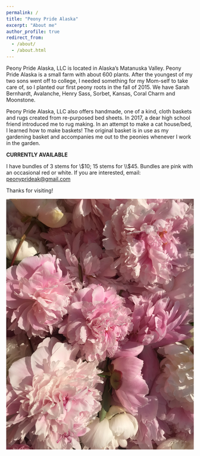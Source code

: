 ```yaml
---
permalink: /
title: "Peony Pride Alaska"
excerpt: "About me"
author_profile: true
redirect_from: 
  - /about/
  - /about.html
---
```


Peony Pride Alaska, LLC is located in Alaska’s Matanuska Valley.  Peony Pride Alaska is a small farm with about 600 plants.  After the youngest of my two sons went off to college, I needed something for my Mom-self to take care of, so I planted our first peony roots in the fall of 2015.  We have Sarah Bernhardt, Avalanche, Henry Sass, Sorbet, Kansas, Coral Charm and Moonstone. 

Peony Pride Alaska, LLC also offers handmade, one of a kind, cloth baskets and rugs created from re-purposed bed sheets.  In 2017, a dear high school friend introduced me to rug making.  In an attempt to make a cat house/bed, I learned how to make baskets!  The original basket is in use as my gardening basket and accompanies me out to the peonies whenever I work in the garden.  

**CURRENTLY AVAILABLE**

I have bundles of 3 stems for \\$10; 15 stems for \\$45.  Bundles are pink with an occasional red or white.  If you are interested, email: peonyprideak@gmail.com

Thanks for visiting!

![](images/flower_4.jpg)